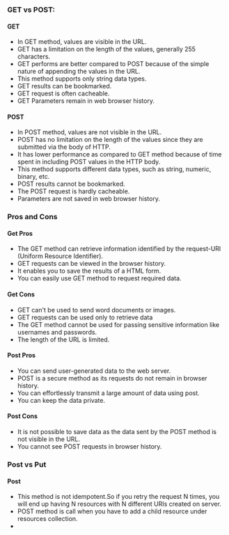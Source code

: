 ### GET vs POST:
#### GET
- In GET method, values are visible in the URL.
- GET has a limitation on the length of the values, generally 255 characters.
- GET performs are better compared to POST because of the simple nature of appending the values in the URL.
- This method supports only string data types.
- GET results can be bookmarked.
- GET request is often cacheable.
- GET Parameters remain in web browser history.

#### POST
- In POST method, values are not visible in the URL.
- POST has no limitation on the length of the values since they are submitted via the body of HTTP.
- It has lower performance as compared to GET method because of time spent in including POST values in the HTTP body.
- This method supports different data types, such as string, numeric, binary, etc.
- POST results cannot be bookmarked.
- The POST request is hardly cacheable.
- Parameters are not saved in web browser history.

### Pros and Cons
#### Get Pros
- The GET method can retrieve information identified by the request-URl (Uniform Resource Identifier).
-  GET requests can be viewed in the browser history.
-  It enables you to save the results of a HTML form.
-  You can easily use GET method to request required data.
#### Get Cons
- GET can't be used to send word documents or images.
-  GET requests can be used only to retrieve data
-  The GET method cannot be used for passing sensitive information like usernames and passwords.
-  The length of the URL is limited.
#### Post Pros
-  You can send user-generated data to the web server.
- POST is a secure method as its requests do not remain in browser history.
- You can effortlessly transmit a large amount of data using post.
- You can keep the data private.
#### Post Cons
-   It is not possible to save data as the data sent by the POST method is not visible in the URL.
-   You cannot see POST requests in browser history.

### Post vs Put
#### Post 
- This method is not idempotent.So if you retry the request N times, you will end up having N resources with N different URIs created on server.
- POST method is call when you have to add a child resource under resources collection.
- 






















<!--stackedit_data:
eyJoaXN0b3J5IjpbMTMyODU3ODc3MSwxMjg0NTEzNjU5XX0=
-->